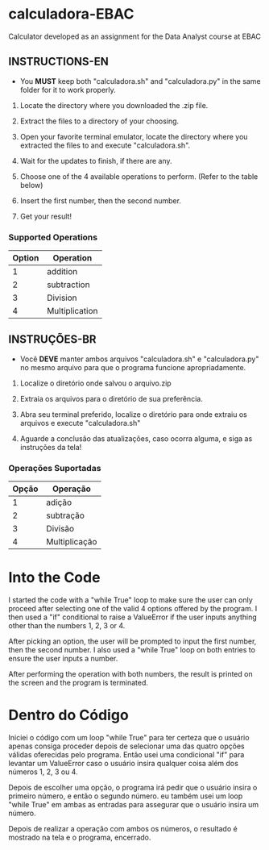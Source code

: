 # calculadora-EBAC
 Calculator developed as an assignment for the Data Analyst course at EBAC

## INSTRUCTIONS-EN 

- You **MUST** keep both "calculadora.sh" and "calculadora.py" in the same folder for it to work properly.

1. Locate the directory where you downloaded the .zip file.

2. Extract the files to a directory of your choosing.

3. Open your favorite terminal emulator, locate the directory where you extracted the files to and execute "calculadora.sh".

4. Wait for the updates to finish, if there are any.

5. Choose one of the 4 available operations to perform. (Refer to the table below)

6. Insert the first number, then the second number.

7. Get your result!


### Supported Operations

| Option | Operation |
| ----------- | ----------- |
| 1 | addition |
| 2 | subtraction |
| 3 | Division |
| 4 | Multiplication |


## INSTRUÇÕES-BR

- Você **DEVE** manter ambos arquivos "calculadora.sh" e "calculadora.py" no mesmo arquivo para que o programa  funcione apropriadamente.

1. Localize o diretório onde salvou o arquivo.zip

2. Extraia os arquivos para o diretório de sua preferência.

3. Abra seu terminal preferido, localize o diretório para onde extraiu os arquivos e execute "calculadora.sh"

4. Aguarde a conclusão das atualizações, caso ocorra alguma, e siga as instruções da tela!

### Operações Suportadas

| Opção | Operação |
| ----------- | ----------- |
| 1 | adição |
| 2 | subtração |
| 3 | Divisão |
| 4 | Multiplicação |



# Into the Code

I started the code with a "while True" loop to make sure the user can only proceed after selecting one of the valid 4 options offered by the program. I then used a "if" conditional to raise a ValueError if the user inputs anything other than the numbers 1, 2, 3 or 4.

After picking an option, the user will be prompted to input the first number, then the second number. I also used a "while True" loop on both entries to ensure the user inputs a number.

After performing the operation with both numbers, the result is printed on the screen and the program is terminated.


# Dentro do Código

Iniciei o código com um loop "while True" para ter certeza que o usuário apenas consiga proceder depois de selecionar uma das quatro opções válidas oferecidas pelo programa. Então usei uma condicional "if" para levantar um ValueError caso o usuário insira qualquer coisa além dos números 1, 2, 3 ou 4.

Depois de escolher uma opção, o programa irá pedir que o usuário insira o primeiro número, e então o segundo número. eu também usei um loop "while True" em ambas as entradas para assegurar que o usuário insira um número.

Depois de realizar a operação com ambos os números, o resultado é mostrado na tela e o programa, encerrado.
